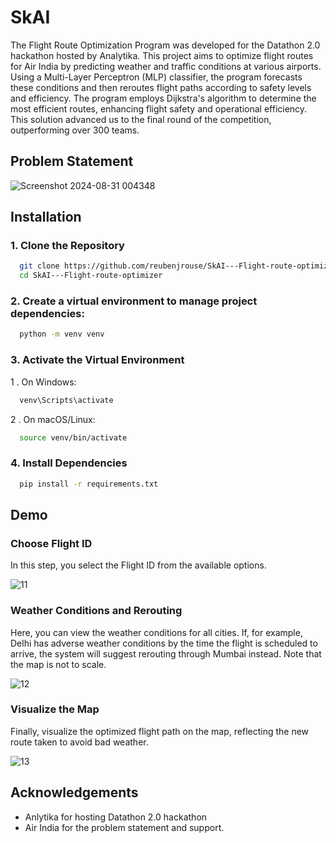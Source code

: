 
# SkAI

The Flight Route Optimization Program was developed for the Datathon 2.0 hackathon hosted by Analytika. This project aims to optimize flight routes for Air India by predicting weather and traffic conditions at various airports. Using a Multi-Layer Perceptron (MLP) classifier, the program forecasts these conditions and then reroutes flight paths according to safety levels and efficiency. The program employs Dijkstra's algorithm to determine the most efficient routes, enhancing flight safety and operational efficiency. This solution advanced us to the final round of the competition, outperforming over 300 teams.


## Problem Statement


![Screenshot 2024-08-31 004348](https://github.com/user-attachments/assets/e74a94e6-f64b-43da-ab04-dc607fc62fca)


## Installation

### 1. Clone the Repository

```bash
  git clone https://github.com/reubenjrouse/SkAI---Flight-route-optimizer.git
  cd SkAI---Flight-route-optimizer
```

### 2. Create a virtual environment to manage project dependencies:

```bash
  python -m venv venv
```

### 3. Activate the Virtual Environment

1 . On Windows:

```bash
  venv\Scripts\activate
```

2 . On macOS/Linux:
```bash
  source venv/bin/activate
```

### 4. Install Dependencies

```bash
  pip install -r requirements.txt
```

    
## Demo

### Choose Flight ID

In this step, you select the Flight ID from the available options.

![11](https://github.com/user-attachments/assets/82ce397b-d08b-4eef-abfd-bb67d388bcda)

### Weather Conditions and Rerouting

Here, you can view the weather conditions for all cities. If, for example, Delhi has adverse weather conditions by the time the flight is scheduled to arrive, the system will suggest rerouting through Mumbai instead. Note that the map is not to scale.

![12](https://github.com/user-attachments/assets/6b6cf99a-e589-46c1-b903-b8f5579873f7)

### Visualize the Map

Finally, visualize the optimized flight path on the map, reflecting the new route taken to avoid bad weather.

![13](https://github.com/user-attachments/assets/4effa3be-d418-4406-b32b-8bc0943cee09)
## Acknowledgements

 - Anlytika for hosting Datathon 2.0 hackathon
 - Air India for the problem statement and support.

